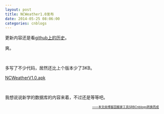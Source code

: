 ```yaml
---
layout: post
title: NCWeather1.0发布
date: 2014-05-25 08:06:00
categories: cnblogs
---
```


<p>更新内容还是看<a href="https://github.com/mlxy/NCWeather/commits/master">github上的历史</a>。</p>
<p>爽。</p>
<p>&nbsp;</p>
<p>多写了不少代码，居然还比上个版本少了3KB。</p>
<p><a href="http://files.cnblogs.com/JavaForNow/NCWeatherV1.0.apk">NCWeatherV1.0.apk</a></p>
<p>&nbsp;</p>
<p>我想说说新学的数据库的内容来着，不过还是等等吧。</p>

<div align=right><a href="https://github.com/mlxy"><font size=1>——本文由博客园搬家工具SRBCnblogs转换而成</font></a></div>